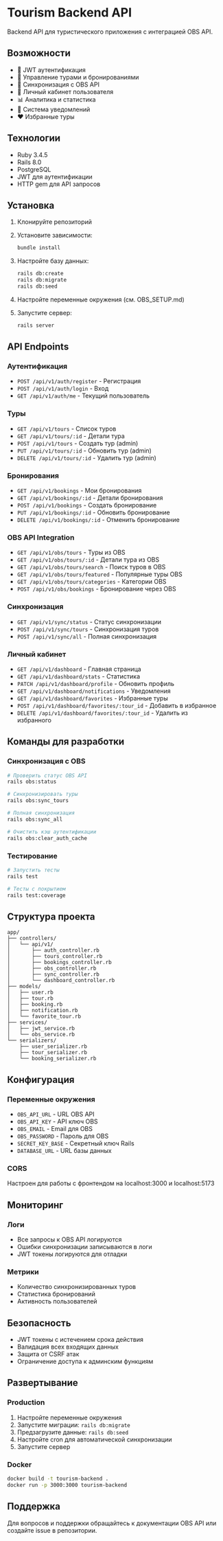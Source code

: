 # Tourism Backend API

Backend API для туристического приложения с интеграцией OBS API.

## Возможности

- 🔐 JWT аутентификация
- 🏨 Управление турами и бронированиями
- 🔄 Синхронизация с OBS API
- 👤 Личный кабинет пользователя
- 📊 Аналитика и статистика
- 🔔 Система уведомлений
- ❤️ Избранные туры

## Технологии

- Ruby 3.4.5
- Rails 8.0
- PostgreSQL
- JWT для аутентификации
- HTTP gem для API запросов

## Установка

1. Клонируйте репозиторий
2. Установите зависимости:
   ```bash
   bundle install
   ```

3. Настройте базу данных:
   ```bash
   rails db:create
   rails db:migrate
   rails db:seed
   ```

4. Настройте переменные окружения (см. OBS_SETUP.md)

5. Запустите сервер:
   ```bash
   rails server
   ```

## API Endpoints

### Аутентификация
- `POST /api/v1/auth/register` - Регистрация
- `POST /api/v1/auth/login` - Вход
- `GET /api/v1/auth/me` - Текущий пользователь

### Туры
- `GET /api/v1/tours` - Список туров
- `GET /api/v1/tours/:id` - Детали тура
- `POST /api/v1/tours` - Создать тур (admin)
- `PUT /api/v1/tours/:id` - Обновить тур (admin)
- `DELETE /api/v1/tours/:id` - Удалить тур (admin)

### Бронирования
- `GET /api/v1/bookings` - Мои бронирования
- `GET /api/v1/bookings/:id` - Детали бронирования
- `POST /api/v1/bookings` - Создать бронирование
- `PUT /api/v1/bookings/:id` - Обновить бронирование
- `DELETE /api/v1/bookings/:id` - Отменить бронирование

### OBS API Integration
- `GET /api/v1/obs/tours` - Туры из OBS
- `GET /api/v1/obs/tours/:id` - Детали тура из OBS
- `GET /api/v1/obs/tours/search` - Поиск туров в OBS
- `GET /api/v1/obs/tours/featured` - Популярные туры OBS
- `GET /api/v1/obs/tours/categories` - Категории OBS
- `POST /api/v1/obs/bookings` - Бронирование через OBS

### Синхронизация
- `GET /api/v1/sync/status` - Статус синхронизации
- `POST /api/v1/sync/tours` - Синхронизация туров
- `POST /api/v1/sync/all` - Полная синхронизация

### Личный кабинет
- `GET /api/v1/dashboard` - Главная страница
- `GET /api/v1/dashboard/stats` - Статистика
- `PATCH /api/v1/dashboard/profile` - Обновить профиль
- `GET /api/v1/dashboard/notifications` - Уведомления
- `GET /api/v1/dashboard/favorites` - Избранные туры
- `POST /api/v1/dashboard/favorites/:tour_id` - Добавить в избранное
- `DELETE /api/v1/dashboard/favorites/:tour_id` - Удалить из избранного

## Команды для разработки

### Синхронизация с OBS
```bash
# Проверить статус OBS API
rails obs:status

# Синхронизировать туры
rails obs:sync_tours

# Полная синхронизация
rails obs:sync_all

# Очистить кэш аутентификации
rails obs:clear_auth_cache
```

### Тестирование
```bash
# Запустить тесты
rails test

# Тесты с покрытием
rails test:coverage
```

## Структура проекта

```
app/
├── controllers/
│   └── api/v1/
│       ├── auth_controller.rb
│       ├── tours_controller.rb
│       ├── bookings_controller.rb
│       ├── obs_controller.rb
│       ├── sync_controller.rb
│       └── dashboard_controller.rb
├── models/
│   ├── user.rb
│   ├── tour.rb
│   ├── booking.rb
│   ├── notification.rb
│   └── favorite_tour.rb
├── services/
│   ├── jwt_service.rb
│   └── obs_service.rb
└── serializers/
    ├── user_serializer.rb
    ├── tour_serializer.rb
    └── booking_serializer.rb
```

## Конфигурация

### Переменные окружения
- `OBS_API_URL` - URL OBS API
- `OBS_API_KEY` - API ключ OBS
- `OBS_EMAIL` - Email для OBS
- `OBS_PASSWORD` - Пароль для OBS
- `SECRET_KEY_BASE` - Секретный ключ Rails
- `DATABASE_URL` - URL базы данных

### CORS
Настроен для работы с фронтендом на localhost:3000 и localhost:5173

## Мониторинг

### Логи
- Все запросы к OBS API логируются
- Ошибки синхронизации записываются в логи
- JWT токены логируются для отладки

### Метрики
- Количество синхронизированных туров
- Статистика бронирований
- Активность пользователей

## Безопасность

- JWT токены с истечением срока действия
- Валидация всех входящих данных
- Защита от CSRF атак
- Ограничение доступа к админским функциям

## Развертывание

### Production
1. Настройте переменные окружения
2. Запустите миграции: `rails db:migrate`
3. Предзагрузите данные: `rails db:seed`
4. Настройте cron для автоматической синхронизации
5. Запустите сервер

### Docker
```bash
docker build -t tourism-backend .
docker run -p 3000:3000 tourism-backend
```

## Поддержка

Для вопросов и поддержки обращайтесь к документации OBS API или создайте issue в репозитории.
